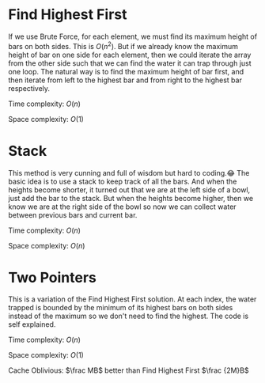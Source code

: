 # Find Highest First

If we use Brute Force, for each element, we must find its maximum height of bars on both sides. This is $O(n^2)$. But if we already know the maximum height of bar on one side for each element, then we could iterate the array from the other side such that we can find the water it can trap through just one loop. The natural way is to find the maximum height of bar first, and then iterate from left to the highest bar and from right to the highest bar respectively.

Time complexity: $O(n)$

Space complexity: $O(1)$

# Stack

This method is very cunning and full of wisdom but hard to coding.😂 The basic idea is to use a stack to keep track of all the bars. And when the heights become shorter, it turned out that we are at the left side of a bowl, just add the bar to the stack. But when the heights become higher, then we know we are at the right side of the bowl so now we can collect water between previous bars and current bar.

Time complexity: $O(n)$

Space complexity: $O(n)$

# Two Pointers

This is a variation of the Find Highest First solution. At each index, the water trapped is bounded by the minimum of its highest bars on both sides instead of the maximum so we don't need to find the highest. The code is self explained.

Time complexity: $O(n)$

Space complexity: $O(1)$

Cache Oblivious: $\frac MB$ better than Find Highest First $\frac {2M}B$